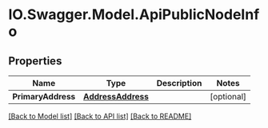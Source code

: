 # IO.Swagger.Model.ApiPublicNodeInfo
## Properties

Name | Type | Description | Notes
------------ | ------------- | ------------- | -------------
**PrimaryAddress** | [**AddressAddress**](AddressAddress.md) |  | [optional] 

[[Back to Model list]](../README.md#documentation-for-models) [[Back to API list]](../README.md#documentation-for-api-endpoints) [[Back to README]](../README.md)

